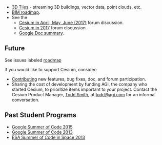 * [3D Tiles](https://groups.google.com/forum/#!topic/cesium-dev/tCCooBxpZFU) - streaming 3D buildings, vector data, point clouds, etc.
* [BIM roadmap](https://github.com/AnalyticalGraphicsInc/cesium/issues/4678).
* See the
   * [Cesium in April, May, June (2017)](https://groups.google.com/forum/#!topic/cesium-dev/mW0VxrU3yhA) forum discussion.
   * [Cesium in 2017](https://groups.google.com/forum/#!topic/cesium-dev/D1gv_IEDDGY) forum discussion.
   * [Google Doc summary](https://docs.google.com/spreadsheets/d/1Ltxecb8VACqVz7-Ok4-0n0vInUtvDGVJpo_fmcJW124/edit#gid=0).

## Future

See issues labeled [roadmap](https://github.com/AnalyticalGraphicsInc/cesium/labels/type%20-%20roadmap)

If you would like to support Cesium, consider:
* [Contributing](https://github.com/AnalyticalGraphicsInc/cesium/blob/master/CONTRIBUTING.md#getting-started-contributing) new features, bug fixes, doc, and forum participation.
* Sharing the cost of development by funding AGI, the company who started Cesium, to prioritize items important to your project.  Contact the Cesium Product Manager, [Todd Smith](http://cesiumjs.org/team/ToddSmith/), at todd@agi.com for an informal conversation.

## Past Student Programs

* [Google Summer of Code 2015](Google-Summer-of-Code-Ideas-2015)
* [Google Summer of Code 2013](Google-Summer-of-Code-Ideas)
* [ESA Summer of Code in Space 2013](ESA-Summer-of-Code-in-Space-Ideas)
